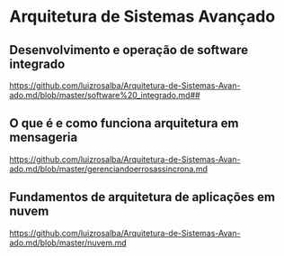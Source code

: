 # Arquitetura de Sistemas Avançado 

## Desenvolvimento e operação de software integrado
https://github.com/luizrosalba/Arquitetura-de-Sistemas-Avan-ado.md/blob/master/software%20_integrado.md##
## O que é e como funciona arquitetura em mensageria
https://github.com/luizrosalba/Arquitetura-de-Sistemas-Avan-ado.md/blob/master/gerenciandoerrosassincrona.md
## Fundamentos de arquitetura de aplicações em nuvem
https://github.com/luizrosalba/Arquitetura-de-Sistemas-Avan-ado.md/blob/master/nuvem.md
